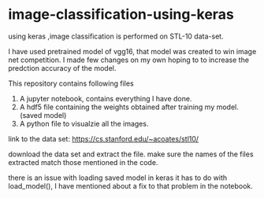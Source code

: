 # image-classification-using-keras
using keras ,image classification is performed on  STL-10 data-set. 

I have used pretrained model of vgg16, that model was created to win image net competition. I made few changes on my own hoping to to increase the predction accuracy of the model.  

This repository contains following files 

1) A jupyter notebook, contains everything I have done. 
2) A hdf5 file containing the weights obtained after training my  model.(saved model)
3) A python file to visualzie all the images. 


link to the data set:
https://cs.stanford.edu/~acoates/stl10/

download the data set and extract the file. make sure the names of the files extracted match those mentioned in the code. 

there is an issue with loading saved model in keras it has to do with load_model(), I have mentioned about a fix to that problem in the notebook. 
